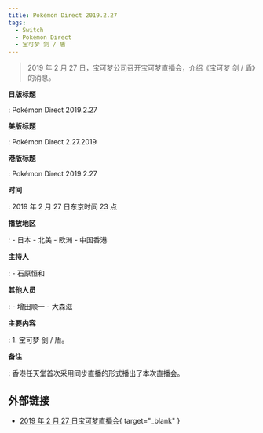 ```yaml
---
title: Pokémon Direct 2019.2.27
tags:
  - Switch
  - Pokémon Direct
  - 宝可梦 剑 / 盾
---
```


> 2019 年 2 月 27 日，宝可梦公司召开宝可梦直播会，介绍《宝可梦 剑 / 盾》的消息。

**日版标题**

:   Pokémon Direct 2019.2.27

**美版标题**

:   Pokémon Direct 2.27.2019

**港版标题**

:   Pokémon Direct 2019.2.27

**时间**

:   2019 年 2 月 27 日东京时间 23 点

**播放地区**

:   - 日本
    - 北美
    - 欧洲
    - 中国香港

**主持人**

:   - 石原恒和

**其他人员**

:   - 增田顺一
    - 大森滋

**主要内容**

:   1. 宝可梦 剑 / 盾。

**备注**

:   香港任天堂首次采用同步直播的形式播出了本次直播会。

## 外部链接

- [2019 年 2 月 27 日宝可梦直播会](https://www.bilibili.com/video/BV1gE411e7eZ/){ target="_blank" }
